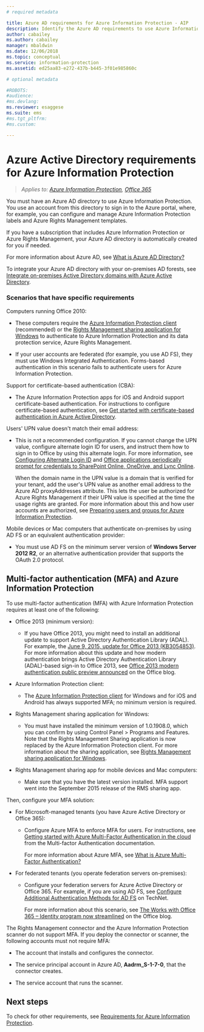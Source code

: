 ```yaml
---
# required metadata

title: Azure AD requirements for Azure Information Protection - AIP
description: Identify the Azure AD requirements to use Azure Information Protection, so that users can be successfully authenticated.
author: cabailey
ms.author: cabailey
manager: mbaldwin
ms.date: 12/06/2018
ms.topic: conceptual
ms.service: information-protection
ms.assetid: ed25aa83-e272-437b-b445-3f01e985860c

# optional metadata

#ROBOTS:
#audience:
#ms.devlang:
ms.reviewer: esaggese
ms.suite: ems
#ms.tgt_pltfrm:
#ms.custom:

---
```


# Azure Active Directory requirements for Azure Information Protection

>*Applies to: [Azure Information Protection](https://azure.microsoft.com/pricing/details/information-protection), [Office 365](http://download.microsoft.com/download/E/C/F/ECF42E71-4EC0-48FF-AA00-577AC14D5B5C/Azure_Information_Protection_licensing_datasheet_EN-US.pdf)*

You must have an Azure AD directory to use Azure Information Protection. You use an account from this directory to sign in to the Azure portal, where, for example, you can configure and manage Azure Information Protection labels and Azure Rights Management templates.

If you have a subscription that includes Azure Information Protection or Azure Rights Management, your Azure AD directory is automatically created for you if needed.  

For more information about Azure AD, see [What is Azure AD Directory?](/azure/active-directory/fundamentals/active-directory-whatis)

To integrate your Azure AD directory with your on-premises AD forests, see [Integrate on-premises Active Directory domains with Azure Active Directory](/azure/architecture/reference-architectures/identity/azure-ad).

### Scenarios that have specific requirements 

Computers running Office 2010: 

- These computers require the [Azure Information Protection client](./rms-client/aip-client.md) (recommended) or the [Rights Management sharing application for Windows](./rms-client/sharing-app-windows.md) to authenticate to Azure Information Protection and its data protection service, Azure Rights Management.

- If your user accounts are federated (for example, you use AD FS), they must use Windows Integrated Authentication. Forms-based authentication in this scenario fails to authenticate users for Azure Information Protection.

Support for certificate-based authentication (CBA):

- The Azure Information Protection apps for iOS and Android support certificate-based authentication. For instructions to configure certificate-based authentication, see [Get started with certificate-based authentication in Azure Active Directory](/azure/active-directory/active-directory-certificate-based-authentication-get-started).

Users' UPN value doesn't match their email address:

- This is not a recommended configuration. If you cannot change the UPN value, configure alternate login ID for users, and instruct them how to sign in to Office by using this alternate login. For more information, see [Configuring Alternate Login ID](/windows-server/identity/ad-fs/operations/configuring-alternate-login-id) and [Office applications periodically prompt for credentials to SharePoint Online, OneDrive, and Lync Online](https://support.microsoft.com/help/2913639/office-applications-periodically-prompt-for-credentials-to-sharepoint-online,-onedrive,-and-lync-online).
    
    When the domain name in the UPN value is a domain that is verified for your tenant, add the user's UPN value as another email address to the Azure AD proxyAddresses attribute. This lets the user be authorized for Azure Rights Management if their UPN value is specified at the time the usage rights are granted. For more information about this and how user accounts are authorized, see [Preparing users and groups for Azure Information Protection](prepare.md).

Mobile devices or Mac computers that authenticate on-premises by using AD FS or an equivalent authentication provider:

- You must use AD FS on the minimum server version of **Windows Server 2012 R2**, or an alternative authentication provider that supports the OAuth 2.0 protocol.

## Multi-factor authentication (MFA) and Azure Information Protection
To use multi-factor authentication (MFA) with Azure Information Protection requires at least one of the following:

-   Office 2013 (minimum version):

    -   If you have Office 2013, you might need to install an additional update to support Active Directory Authentication Library (ADAL). For example, the [June 9, 2015, update for Office 2013 (KB3054853)](https://support.microsoft.com/kb/3054853). For more information about this update and how modern authentication brings Active Directory Authentication Library (ADAL)-based sign-in to Office 2013, see [Office 2013 modern authentication public preview announced](https://blogs.office.com/2015/03/23/office-2013-modern-authentication-public-preview-announced/) on the Office blog.

- Azure Information Protection client:

    - The [Azure Information Protection client](./rms-client/aip-client.md) for Windows and for iOS and Android has always supported MFA; no minimum version is required. 

-   Rights Management sharing application for Windows:

    - You must have installed the minimum version of 1.0.1908.0, which you can confirm by using Control Panel > Programs and Features. Note that the Rights Management Sharing application is now replaced by the Azure Information Protection client. For more information about the sharing application, see [Rights Management sharing application for Windows](./rms-client/sharing-app-windows.md).

-   Rights Management sharing app for mobile devices and Mac computers:

    -   Make sure that you have the latest version installed. MFA support went into the September 2015 release of the RMS sharing app.

Then, configure your MFA solution:

-   For Microsoft-managed tenants (you have Azure Active Directory or Office 365):

    - Configure Azure MFA to enforce MFA for users. For instructions, see [Getting started with Azure Multi-Factor Authentication in the cloud](/multi-factor-authentication/multi-factor-authentication-get-started-cloud) from the Multi-factor Authentication documentation.

        For more information about Azure MFA, see [What is Azure Multi-Factor Authentication?](/multi-factor-authentication/multi-factor-authentication)

- For federated tenants (you operate federation servers on-premises):

    - Configure your federation servers for Azure Active Directory or Office 365. For example, if you are using AD FS, see [Configure Additional Authentication Methods for AD FS](https://technet.microsoft.com/library/dn758113.aspx) on TechNet.

        For more information about this scenario, see  [The Works with Office 365 – Identity program now streamlined](https://blogs.office.com/2014/01/30/the-works-with-office-365-identity-program-now-streamlined/) on the Office blog.

The Rights Management connector and the Azure Information Protection scanner do not support MFA. If you deploy the connector or scanner, the following accounts must not require MFA:

- The account that installs and configures the connector.

- The service principal account in Azure AD, **Aadrm_S-1-7-0**, that the connector creates.
 
- The service account that runs the scanner.

## Next steps
To check for other requirements, see [Requirements for Azure Information Protection](requirements.md).

